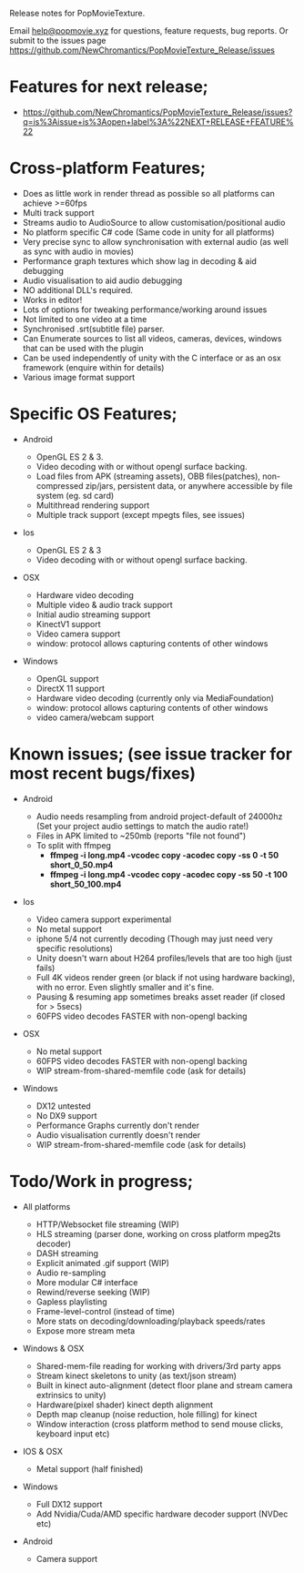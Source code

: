 Release notes for PopMovieTexture.

Email help@popmovie.xyz for questions, feature requests, bug reports. Or submit to the issues page https://github.com/NewChromantics/PopMovieTexture_Release/issues

Features for next release;
=====================
 - https://github.com/NewChromantics/PopMovieTexture_Release/issues?q=is%3Aissue+is%3Aopen+label%3A%22NEXT+RELEASE+FEATURE%22

Cross-platform Features;
=====================
- Does as little work in render thread as possible so all platforms can achieve >=60fps
- Multi track support
- Streams audio to AudioSource to allow customisation/positional audio
- No platform specific C# code (Same code in unity for all platforms)
- Very precise sync to allow synchronisation with external audio (as well as sync with audio in movies)
- Performance graph textures which show lag in decoding & aid debugging
- Audio visualisation to aid audio debugging
- NO additional DLL's required.
- Works in editor!
- Lots of options for tweaking performance/working around issues
- Not limited to one video at a time
- Synchronised .srt(subtitle file) parser.
- Can Enumerate sources to list all videos, cameras, devices, windows that can be used with the plugin
- Can be used independently of unity with the C interface or as an osx framework (enquire within for details)
- Various image format support

Specific OS Features;
======================
- Android
	- OpenGL ES 2 & 3.
	- Video decoding with or without opengl surface backing.
	- Load files from APK (streaming assets), OBB files(patches), non-compressed zip/jars, persistent data, or anywhere accessible by file system (eg. sd card)
	- Multithread rendering support
	- Multiple track support (except mpegts files, see issues)

- Ios
	- OpenGL ES 2 & 3
	- Video decoding with or without opengl surface backing.

- OSX
	- Hardware video decoding
	- Multiple video & audio track support
	- Initial audio streaming support
	- KinectV1 support
	- Video camera support
	- window: protocol allows capturing contents of other windows

- Windows
	- OpenGL support
	- DirectX 11 support
	- Hardware video decoding (currently only via MediaFoundation)
	- window: protocol allows capturing contents of other windows
	- video camera/webcam support


Known issues; (see issue tracker for most recent bugs/fixes)
======================
- Android
	- Audio needs resampling from android project-default of 24000hz (Set your project audio settings to match the audio rate!)
	- Files in APK limited to ~250mb (reports "file not found")
	- To split with ffmpeg 
		- __ffmpeg -i long.mp4 -vcodec copy -acodec copy -ss 0 -t 50 short_0_50.mp4__
		- __ffmpeg -i long.mp4 -vcodec copy -acodec copy -ss 50 -t 100 short_50_100.mp4__


- Ios
	- Video camera support experimental
	- No metal support
	- iphone 5/4 not currently decoding (Though may just need very specific resolutions)
	- Unity doesn't warn about H264 profiles/levels that are too high (just fails)
	- Full 4K videos render green (or black if not using hardware backing), with no error. Even slightly smaller and it's fine.
	- Pausing & resuming app sometimes breaks asset reader (if closed for > 5secs)
	- 60FPS video decodes FASTER with non-opengl backing

- OSX
	- No metal support
	- 60FPS video decodes FASTER with non-opengl backing
	- WIP stream-from-shared-memfile code (ask for details)
	
- Windows
	- DX12 untested
	- No DX9 support
	- Performance Graphs currently don't render
	- Audio visualisation currently doesn't render
	- WIP stream-from-shared-memfile code (ask for details)

Todo/Work in progress;
=====================
- All platforms
	- HTTP/Websocket file streaming (WIP)
	- HLS streaming (parser done, working on cross platform mpeg2ts decoder)
	- DASH streaming
	- Explicit animated .gif support (WIP)
	- Audio re-sampling
	- More modular C# interface
	- Rewind/reverse seeking (WIP)
	- Gapless playlisting
	- Frame-level-control (instead of time)
	- More stats on decoding/downloading/playback speeds/rates
	- Expose more stream meta
	
- Windows & OSX
	- Shared-mem-file reading for working with drivers/3rd party apps
	- Stream kinect skeletons to unity (as text/json stream)
	- Built in kinect auto-alignment (detect floor plane and stream camera extrinsics to unity)
	- Hardware(pixel shader) kinect depth alignment
	- Depth map cleanup (noise reduction, hole filling) for kinect
	- Window interaction (cross platform method to send mouse clicks, keyboard input etc)
	
- IOS & OSX
	- Metal support (half finished)

- Windows
	- Full DX12 support
	- Add Nvidia/Cuda/AMD specific hardware decoder support (NVDec etc)
	
- Android
	- Camera support
